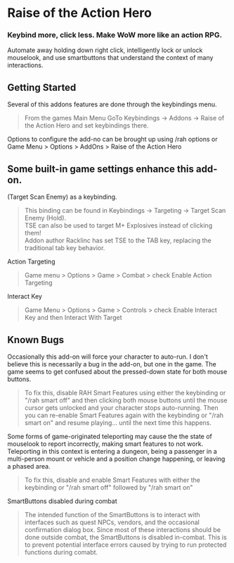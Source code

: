 # Raise of the Action Hero
### Keybind more, click less. Make WoW more like an action RPG.
Automate away holding down right click, intelligently lock or unlock mouselook, and use smartbuttons that understand the context of many interactions.
## Getting Started
Several of this addons features are done through the keybindings menu.

>From the games Main Menu GoTo Keybindings -> Addons -> Raise of the Action Hero and set keybindings there.

Options to configure the add-no can be brought up using /rah options or Game Menu > Options > AddOns > Raise of the Action Hero

## Some built-in game settings enhance this add-on.

(Target Scan Enemy) as a keybinding.
>This binding can be found in Keybindings -> Targeting -> Target Scan Enemy (Hold).<br>
TSE can also be used to target M+ Explosives instead of clicking them! <br>
Addon author Racklinc has set TSE to the TAB key, replacing the traditional tab key behavior.

Action Targeting
>Game menu > Options > Game > Combat > check Enable Action Targeting

Interact Key
>Game Menu > Options > Game > Controls > check Enable Interact Key and then Interact With Target

## Known Bugs
Occasionally this add-on will force your character to auto-run. I don't believe this is necessarily a bug in the add-on, but one in the game. The game seems to get confused about the pressed-down state for both mouse buttons.
>To fix this, disable RAH Smart Features using either the keybinding or "/rah smart off" and then clicking both mouse buttons until the mouse cursor gets unlocked and your character stops auto-running. Then you can re-enable Smart Features again with the keybinding or "/rah smart on" and resume playing... until the next time this happens.

Some forms of game-originated teleporting may cause the the state of mouselook to report incorrectly, making smart features to not work. Teleporting in this context is entering a dungeon, being a passenger in a multi-person mount or vehicle and a position change happening, or leaving a phased area.
>To fix this, disable and enable Smart Features with either the keybinding or "/rah smart off" followed by "/rah smart on"

SmartButtons disabled during combat
>The intended function of the SmartButtons is to interact with interfaces such as quest NPCs, vendors, and the occasional confirmation dialog box. Since most of these interactions should be done outside combat, the SmartButtons is disabled in-combat. This is to prevent potential interface errors caused by trying to run protected functions during comabt.
